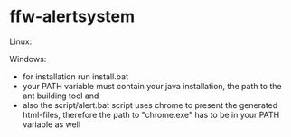 # ffw-alertsystem

Linux:

Windows: 
 * for installation run install.bat
 * your PATH variable must contain your java installation, the path to the ant building tool and 
 * also the script/alert.bat script uses chrome to present the generated html-files, therefore 
   the path to "chrome.exe" has to be in your PATH variable as well